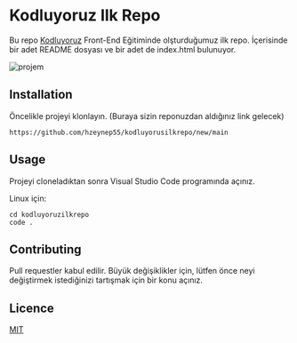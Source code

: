 # Kodluyoruz Ilk Repo
Bu repo [Kodluyoruz](https://www.kodluyoruz.org/) Front-End Eğitiminde olşturduğumuz ilk repo. İçerisinde bir adet README dosyası ve bir adet de index.html bulunuyor.

![projem](https://user-images.githubusercontent.com/83821699/138611765-e5a39b23-0a16-4bc6-b726-727f46c11bd4.PNG)

## Installation
Öncelikle projeyi klonlayın. (Buraya sizin reponuzdan aldığınız link gelecek)

```
https://github.com/hzeynep55/kodluyorusilkrepo/new/main
```
## Usage
Projeyi cloneladıktan sonra Visual Studio Code programında açınız.

Linux için:
```
cd kodluyoruzilkrepo
code .
```
## Contributing
Pull requestler kabul edilir. Büyük değişiklikler için, lütfen önce neyi değiştirmek istediğinizi tartışmak için bir konu açınız.
## Licence
[MIT](https://choosealicense.com/licenses/mit/)
